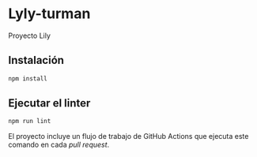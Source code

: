 # Lyly-turman
Proyecto Lily

## Instalación

```bash
npm install
```

## Ejecutar el linter

```bash
npm run lint
```

El proyecto incluye un flujo de trabajo de GitHub Actions que ejecuta este
comando en cada _pull request_.
